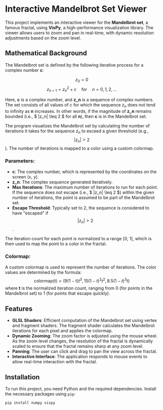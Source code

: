 # Interactive Mandelbrot Set Viewer

This project implements an interactive viewer for the **Mandelbrot set**, a famous fractal, using **VisPy**, a high-performance visualization library. The viewer allows users to zoom and pan in real-time, with dynamic resolution adjustments based on the zoom level.

## Mathematical Background

The Mandelbrot set is defined by the following iterative process for a complex number **c**:

$$
z_0 = 0
$$
$$
z_{n+1} = z_n^2 + c \quad \text{for} \quad n = 0, 1, 2, \dots
$$

Here, **c** is a complex number, and **z_n** is a sequence of complex numbers. The set consists of all values of $c$ for which the sequence $z_n$ does not tend to infinity as **n** increases. In other words, if the magnitude of **z_n** remains bounded (i.e., $ |z_n| \leq 2 $ for all **n**), then **c** is in the Mandelbrot set.

The program visualizes the Mandelbrot set by calculating the number of iterations it takes for the sequence $z_n$ to exceed a given threshold (e.g., $$ |z_n| > 2 $$). The number of iterations is mapped to a color using a custom colormap.

### Parameters:
- **c**: The complex number, which is represented by the coordinates on the screen (x, y).
- **z_n**: The complex sequence generated iteratively.
- **Max Iterations**: The maximum number of iterations to run for each point. If the sequence does not escape (i.e., $ |z_n| \leq 2 $) within the given number of iterations, the point is assumed to be part of the Mandelbrot set.
- **Escape Threshold**: Typically set to 2, the sequence is considered to have "escaped" if $$ |z_n| > 2 $$.

The iteration count for each point is normalized to a range [0, 1], which is then used to map the point to a color in the fractal.

### Colormap:
A custom colormap is used to represent the number of iterations. The color values are determined by the formula:
$$
\text{colormap}(t) = \left( 9(1 - t)t^3, 15(1 - t)^2t^2, 8.5(1 - t)^3t \right)
$$
where **t** is the normalized iteration count, ranging from 0 (for points in the Mandelbrot set) to 1 (for points that escape quickly).

## Features

- **GLSL Shaders**: Efficient computation of the Mandelbrot set using vertex and fragment shaders. The fragment shader calculates the Mandelbrot iterations for each pixel and applies the colormap.
- **Dynamic Zooming**: The zoom factor is adjusted using the mouse wheel. As the zoom level changes, the resolution of the fractal is dynamically scaled to ensure that the fractal remains sharp at any zoom level.
- **Panning**: The user can click and drag to pan the view across the fractal.
- **Interactive Interface**: The application responds to mouse events to allow real-time interaction with the fractal.

## Installation

To run this project, you need Python and the required dependencies. Install the necessary packages using `pip`:

```bash
pip install numpy vispy
